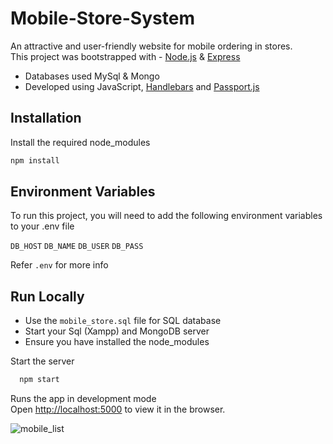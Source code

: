 # Mobile-Store-System
An attractive and user-friendly website for mobile ordering in stores.  
This project was bootstrapped with - [Node.js](https://nodejs.org/en/docs/) & [Express](https://expressjs.com/en/guide/routing.html)

- Databases used MySql & Mongo  
- Developed using JavaScript, [Handlebars](https://handlebarsjs.com/guide/#what-is-handlebars) and [Passport.js](https://www.passportjs.org/)

## Installation

Install the required node_modules

```bash
npm install
```
    
## Environment Variables
To run this project, you will need to add the following environment variables to your .env file

`DB_HOST`
`DB_NAME`
`DB_USER`
`DB_PASS`

Refer `.env` for more info

## Run Locally


- Use the `mobile_store.sql` file for SQL database
- Start your Sql (Xampp) and MongoDB server
- Ensure you have installed the node_modules

Start the server

```bash
  npm start
```
Runs the app in development mode  
Open [http://localhost:5000]() to view it in the browser.

![mobile_list](https://user-images.githubusercontent.com/88207381/201148732-06d79c0f-3144-4768-88e2-71526664a84c.png)


